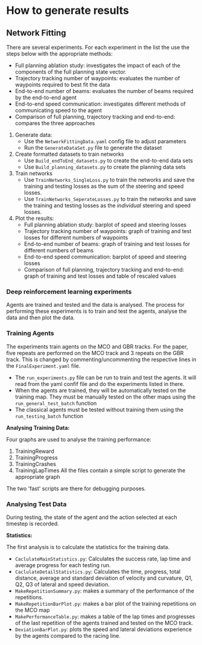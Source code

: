 # How to generate results

## Network Fitting

There are several experiments. For each experiment in the list the use the steps below with the appropriate methods:
- Full planning ablation study: investigates the impact of each of the components of the full planning state vector.
- Trajectory tracking number of waypoints: evaluates the number of waypoints required to best fit the data
- End-to-end number of beams: evaluates the number of beams required by the end-to-end agent
- End-to-end speed communication: investigates different methods of communicating speed to the agent
- Comparison of full planning, trajectory tracking and end-to-end: compares the three approaches


1. Generate data: 
    - Use the `NetworkFittingData.yaml` config file to adjust parameters
    - Run the `GenerateDataSet.py` file to generate the dataset
2. Create formatted datasets to train networks
    - Use `Build_endToEnd_datasets.py` to create the end-to-end data sets
    - Use `Build_planning_datasets.py` to create the planning data sets
3. Train networks
    - Use `TrainNetworks_SingleLoss.py` to train the networks and save the training and testing losses as the sum of the steering and speed losses.
    - Use `TrainNetworks_SeperateLosses.py` to train the networks and save the training and testing losses as the *individual* steering and speed losses.
4. Plot the results:
    - Full planning ablation study: barplot of speed and steering losses
    - Trajectory tracking number of waypoints: graph of training and test losses for different numbers of waypoints
    - End-to-end number of beams: graph of training and test losses for different numbers of beams
    - End-to-end speed communication: barplot of speed and steering losses
    - Comparison of full planning, trajectory tracking and end-to-end: graph of training and test losses and table of rescaled values


### Deep reinforcement learning experiments

Agents are trained and tested and the data is analysed.
The process for performing these experiments is to train and test the agents, analyse the data and then plot the data.


### Training Agents

The experiments train agents on the MCO and GBR tracks.
For the paper, five repeats are performed on the MCO track and 3 repeats on the GBR track. This is changed by commenting/uncommenting the respective lines in the `FinalExperiment.yaml` file.
- The `run_experiments.py` file can be run to train and test the agents. It will read from the yaml confif file and do the experiments listed in there.
- When the agents are trained, they will be automatically tested on the training map. They must be manually tested on the other maps using the `run_general_test_batch` function
- The classical agents must be tested without training them using the `run_testing_batch` function

**Analysing Training Data:**

Four graphs are used to analyse the training performance:
1. TrainingReward
2. TrainingProgress
3. TrainingCrashes
4. TrainingLapTimes
All the files contain a simple script to generate the appropriate graph

The two 'fast' scripts are there for debugging purposes.

### Analysing Test Data

During testing, the state of the agent and the action selected at each timestep is recorded.

**Statistics:**

The first analysis is to calculate the statistics for the training data.

- `CaclulateMainStatistics.py`: Calculates the success rate, lap time and average progress for each testing run.
- `CaclulateDetailStatistics.py`: Calculates the time, progress, total distance, average and standard deviation of velocity and curvature, Q1, Q2, Q3 of lateral and speed deviation.
- `MakeRepetitionSummary.py`: makes a summary of the performance of the repetitions.
- `MakeRepetitionBarPlot.py`: makes a bar plot of the training repetitions on the MCO map
- `MakePerformanceTable.py`: makes a table of the lap times and progresses of the last repetition of the agents trained and tested on the MCO track.
- `DeviationBarPlot.py`: plots the speed and lateral deviations experience by the agents compared to the racing line.





